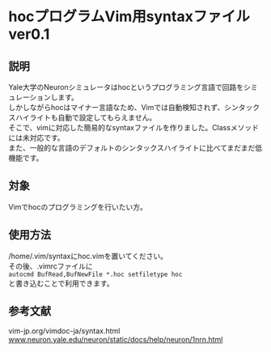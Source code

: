# hocプログラムVim用syntaxファイル ver0.1

## 説明
Yale大学のNeuronシミュレータはhocというプログラミング言語で回路をシミュレーションします。  
しかしながらhocはマイナー言語なため、Vimでは自動検知されず、シンタックスハイライトも自動で設定してもらえません。   
そこで、vimに対応した簡易的なsyntaxファイルを作りました。Classメソッドには未対応です。  
また、一般的な言語のデフォルトのシンタックスハイライトに比べてまだまだ低機能です。  

## 対象
Vimでhocのプログラミングを行いたい方。

## 使用方法
/home/.vim/syntaxにhoc.vimを置いてください。  
その後、.vimrcファイルに  
`autocmd BufRead,BufNewFile *.hoc setfiletype hoc`  
と書き込むことで利用できます。

## 参考文献
vim-jp.org/vimdoc-ja/syntax.html  
www.neuron.yale.edu/neuron/static/docs/help/neuron/1nrn.html  
